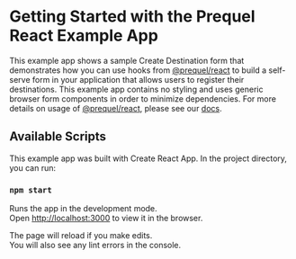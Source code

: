 # Getting Started with the Prequel React Example App

This example app shows a sample Create Destination form that demonstrates how you can use hooks from [@prequel/react](https://www.npmjs.com/package/@prequel/react) to build a self-serve form in your application that allows users to register their destinations. This example app contains no styling and uses generic browser form components in order to minimize dependencies. For more details on usage of [@prequel/react](https://www.npmjs.com/package/@prequel/react), please see our [docs](https://docs.prequel.co/docs/react).

## Available Scripts

This example app was built with Create React App. In the project directory, you can run:

### `npm start`

Runs the app in the development mode.\
Open [http://localhost:3000](http://localhost:3000) to view it in the browser.

The page will reload if you make edits.\
You will also see any lint errors in the console.

